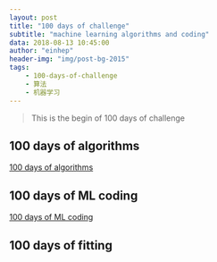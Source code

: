 ```yaml
---
layout: post
title: "100 days of challenge"
subtitle: "machine learning algorithms and coding"
data: 2018-08-13 10:45:00
author: "einhep"
header-img: "img/post-bg-2015"
tags:
    - 100-days-of-challenge
    - 算法
    - 机器学习
---
```


> This is the begin of 100 days of challenge

## 100 days of algorithms
[100 days of algorithms](https://github.com/einhep/100days)
## 100 days of ML coding
[100 days of ML coding](https://github.com/einhep/100-Days-Of-ML-Code)
## 100 days of fitting
